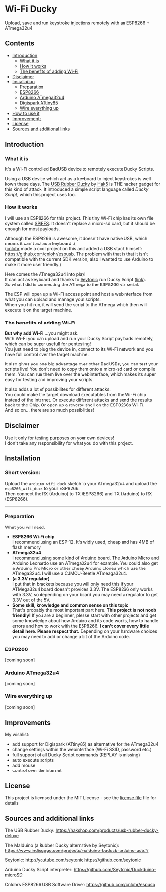 # Wi-Fi Ducky
Upload, save and run keystroke injections remotely with an ESP8266 + ATmega32u4

## Contents
- [Introduction](#introduction)
  - [What it is](#what-it-is)
  - [How it works](#how-it-works)
  - [The benefits of adding Wi-Fi](#the-benefits-of-adding-wi-fi)
- [Disclaimer](#disclaimer)
- [Installation](#installation)
  - [Preparation](#preparation)  
  - [ESP8266](#esp8266)
  - [Arduino ATmega32u4](#arduino-atmega32u4)
  - [Digispark ATtiny85](#digispark-aTtiny85)
  - [Wire everything up](#wire-everything-up)
- [How to use it](#how-to-use-it)
- [Improvements](#improvements)
- [License](#license)
- [Sources and additional links](#sources-and-additional-links)

## Introduction ##

### What it is

It's a Wi-Fi controlled BadUSB device to remotely execute Ducky Scripts. 

Using a USB device which act as a keyboard to inject keystrokes is well kown these days. 
The [USB Rubber Ducky](https://hakshop.com/products/usb-rubber-ducky-deluxe) by [Hak5](https://www.hak5.org/) is THE hacker gadget for this kind of attack. It introduced a simple script language called *Ducky Script*, which this project uses too.

### How it works

I will use an ESP8266 for this project. This tiny Wi-Fi chip has its own file system called [SPIFFS](https://github.com/esp8266/Arduino/blob/master/doc/filesystem.md). It doesn't replace a micro-sd card, but it should be enough for most payloads.  

Although the ESP8266 is awesome, it doesn't have native USB, which means it can't act as a keyboard :(  
([cnlohr](https://github.com/cnlohr) made a cool project on this and added a USB stack himself: https://github.com/cnlohr/espusb. The problem with that is that it isn't compatible with the current SDK version, also I wanted to use Arduino to make it more user friendly.)  

Here comes the ATmega32u4 into play!  
It can act as keyboard and thanks to [Seytonic](http://youtube.com/seytonic) run Ducky Script ([link](https://github.com/Seytonic/Duckduino-microSD)).  
So what I did is connecting the ATmega to the ESP8266 via serial.

The ESP will open up a Wi-Fi access point and host a webinterface from what you can upload and manage your scripts.  
When you hit run, it will send the script to the ATmega which then will execute it on the target machine.  

### The benefits of adding Wi-Fi ###

**But why add Wi-Fi** ...you might ask.  
With Wi-Fi you can upload and run your Ducky Script payloads remotely, which can be super usefull for pentesting!  
You just need to plug the device in, connect to its Wi-Fi network and you have full control over the target machine.  

It also gives you one big advantage over other BadUSBs, you can test your scripts live! You don't need to copy them onto a micro-sd card or compile them. You can run them live over the webinterface, which makes its super easy for testing and improving your scripts.

It also adds a lot of possibilites for different attacks.   
You could make the target download executables from the Wi-Fi chip instead of the internet.
Or execute different attacks and send the results back to the Chip. Or open up a reverse shell on the ESP8266s Wi-Fi.  
And so on... there are so much possibilities!

## Disclaimer

Use it only for testing purposes on your own devices!  
I don't take any responsibility for what you do with this project.  

## Installation

### Short version:
Upload the `arduino_wifi_duck` sketch to your ATmega32u4 and upload the `esp8266_wifi_duck` to your ESP8266.  
Then connect the RX (Arduino) to TX (ESP8266) and TX (Arduino) to RX (ESP8266).

---

### Preparation

What you will need:
- **ESP8266 Wi-Fi chip**  
  I recommend using an ESP-12. It's widly used, cheap and has 4MB of flash memory
- **ATmega32u4**  
  I recommend using some kind of Arduino board. The Arduino Micro and Arduino Leonardo use an ATmega32u4 for example. You could also get a Arduino Pro Micro or other cheap Arduino clones which use the ATmega32u4. I will use a CJMCU-Beetle ATmeaga32u4.
- **(a 3.3V regulator)**  
  I put that in brackets because you will only need this if your ATMega32u4 board doesn't provides 3.3V. The ESP8266 only works with 3.3V, so depending on your board you may need a regulator to get 3.3V out of the 5V.
- **Some skill, knowledge and common sense on this topic**  
  That's probably the most important part here. **This project is not noob friendly!** If you are a beginner, please start with other projects and get some knowledge about how Arduino and its code works, how to handle errors and how to work with the ESP8266. **I can't cover every little detail here. Please respect that.** Depending on your hardware choices you may need to add or change a bit of the Arduino code.  

### ESP8266

[coming soon]

### Arduino ATmega32u4

[coming soon]

### Wire everything up

[coming soon]

## Improvements

My wishlist:
- add support for Digispark (ATtiny85) as alternative for the ATmega32u4
- change settings within the webinterface (Wi-Fi SSID, password etc.)
- full support of all Ducky Script commands (REPLAY is missing)
- auto execute scripts
- add mouse
- control over the internet

## License

This project is licensed under the MIT License - see the [license file](LICENSE) file for details

## Sources and additional links

The USB Rubber Ducky: https://hakshop.com/products/usb-rubber-ducky-deluxe

The Malduino (a Rubber Ducky alternative by Seytonic): https://www.indiegogo.com/projects/malduino-badusb-arduino-usb#/

Seytonic: http://youtube.com/seytonic
          https://github.com/seytonic

Arduino Ducky Script interpreter: https://github.com/Seytonic/Duckduino-microSD

Cnlohrs ESP8266 USB Software Driver: https://github.com/cnlohr/espusb
